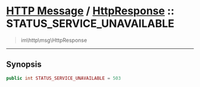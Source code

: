# [HTTP Message](http.md) / [HttpResponse](http-HttpResponse.md) :: STATUS_SERVICE_UNAVAILABLE
 > im\http\msg\HttpResponse
____

## Synopsis
```php
public int STATUS_SERVICE_UNAVAILABLE = 503
```
